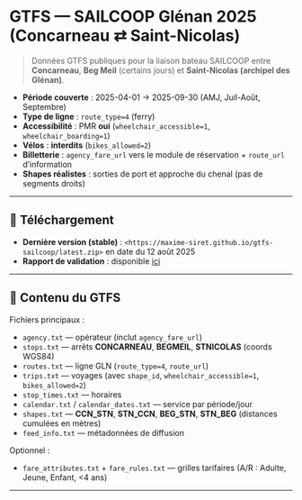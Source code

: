 # GTFS — SAILCOOP Glénan 2025 (Concarneau ⇄ Saint-Nicolas)

> Données GTFS publiques pour la liaison bateau SAILCOOP entre **Concarneau**, **Beg Meil** (certains jours) et **Saint-Nicolas (archipel des Glénan)**.

- **Période couverte** : 2025-04-01 → 2025-09-30 (AMJ, Juil-Août, Septembre)
- **Type de ligne** : `route_type=4` (ferry)
- **Accessibilité** : PMR **oui** (`wheelchair_accessible=1`, `wheelchair_boarding=1`)
- **Vélos** : **interdits** (`bikes_allowed=2`)
- **Billetterie** : `agency_fare_url` vers le module de réservation + `route_url` d’information
- **Shapes réalistes** : sorties de port et approche du chenal (pas de segments droits)

---

## 🔗 Téléchargement

- **Dernière version (stable)** : `<https://maxime-siret.github.io/gtfs-sailcoop/latest.zip>` en date du 12 août 2025
- **Rapport de validation** : disponible [ici]([url](https://gtfs-validator-results.mobilitydata.org/c47c9ac5-72ed-4354-b232-684cd1811434/report.html))

---

## 📁 Contenu du GTFS

Fichiers principaux :
- `agency.txt` — opérateur (inclut `agency_fare_url`)
- `stops.txt` — arrêts **CONCARNEAU**, **BEGMEIL**, **STNICOLAS** (coords WGS84)
- `routes.txt` — ligne GLN (`route_type=4`, `route_url`)
- `trips.txt` — voyages (avec `shape_id`, `wheelchair_accessible=1`, `bikes_allowed=2`)
- `stop_times.txt` — horaires
- `calendar.txt` / `calendar_dates.txt` — service par période/jour
- `shapes.txt` — **CCN_STN**, **STN_CCN**, **BEG_STN**, **STN_BEG** (distances cumulées en mètres)
- `feed_info.txt` — métadonnées de diffusion

Optionnel :
- `fare_attributes.txt` + `fare_rules.txt` — grilles tarifaires (A/R : Adulte, Jeune, Enfant, <4 ans)

---

